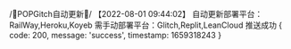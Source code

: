 /📲POPGitch自动更新📲/ 【2022-08-01 09:44:02】 自动更新部署平台：RailWay,Heroku,Koyeb 需手动部署平台：Glitch,Replit,LeanCloud 
推送成功
{ code: 200, message: 'success', timestamp: 1659318243 }
